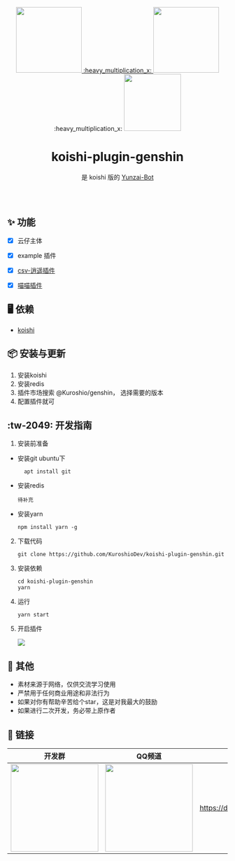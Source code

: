 <p align="center">
  <a href="https://gitee.com/KuroshioDev/koishi-plugin-genshin">
    <img width="150" src="https://gitee.com/KuroshioDev/koishi-plugin-genshin/raw/master/ghost.png"> :heavy_multiplication_x:
</a>
<img width="150" src="https://koishi.chat/logo.png"> 
 :heavy_multiplication_x:
<img width="130" src="https://gitee.com/KuroshioDev/koishi-plugin-genshin/raw/master/yunzai.png"> 
</p>

<h1 align="center">koishi-plugin-genshin</h1>

<div align="center">

是 koishi 版的 <a href="https://gitee.com/Le-niao/Yunzai-Bot" target="_blank">Yunzai-Bot</a>

</div>
<br />
<br />


## ✨ 功能

- [x] 云仔主体
- [x] example 插件
- [x] [csv-逍遥插件](https://github.com/KuroshioDev/kuroshio-xiaoyao-plugin)
- [x] [喵喵插件](https://github.com/KuroshioDev/kuroshio-miao-plugin)



## 🖥 依赖

- [koishi](https://koishi.chat/)

## 📦 安装与更新

1. 安装koishi
2. 安装redis
2. 插件市场搜索 @Kuroshio/genshin， 选择需要的版本
3. 配置插件就可

##  :tw-2049: 开发指南

1. 安装前准备

- 安装git
ubuntu下
  ```
    apt install git
  ```
- 安装redis

      待补充

- 安装yarn
  ```
  npm install yarn -g
  ```

2. 下载代码
    ```
    git clone https://github.com/KuroshioDev/koishi-plugin-genshin.git
    ```

2. 安装依赖

    ```
    cd koishi-plugin-genshin
    yarn
    ```

3. 运行

    ```
    yarn start
    ```

4. 开启插件

    <img src="https://github.com/KuroshioDev/koishi-plugin-genshin/blob/develop/%E6%95%99%E7%A8%8B.png?raw=true">

## 🌈 其他

- 素材来源于网络，仅供交流学习使用
- 严禁用于任何商业用途和非法行为
- 如果对你有帮助辛苦给个star，这是对我最大的鼓励
- 如果进行二次开发，务必带上原作者


## 🔗 链接

| 开发群 | QQ频道 | Discord | Telegram | 爱发电 |
|-----|------|---------|----------|-----|
|  <img width="200" src="https://gitee.com/KuroshioDev/koishi-plugin-genshin/raw/master/dev.jpg">   |  <img width="200" src="https://gitee.com/KuroshioDev/koishi-plugin-genshin/raw/master/qqguild.jpg">    |  https://discord.gg/uJpcadmrpa       |   <img width="200" src="https://github.com/KuroshioDev/koishi-plugin-genshin/blob/develop/telegram.jpg?raw=true">       |  <img width="200" src="https://gitee.com/KuroshioDev/koishi-plugin-genshin/raw/master/love.jpeg">   |





